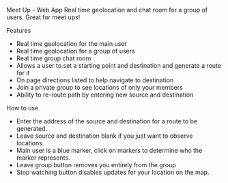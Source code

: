 Meet Up - Web App
Real time geolocation and chat room for a group of users. Great for meet ups!

Features
- Real time geolocation for the main user
- Real time geolocation for a group of users
- Real time group chat room
- Allows a user to set a starting point and destination and generate a route for it
- On page directions listed to help navigate to destination
- Join a private group to see locations of only your members
- Ability to re-route path by entering new source and destination

How to use
- Enter the address of the source and destination for a route to be generated.
- Leave source and destination blank if you just want to observe locations.
- Main user is a blue marker, click on markers to determine who the marker represents.
- Leave group button removes you entirely from the group
- Stop watching button disables updates for your location on the map.
